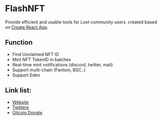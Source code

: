 # FlashNFT

Provide efficient and usable tools for Loot community users. created based on [Create React App](https://github.com/facebook/create-react-app).

## Function
- Find Unclaimed NFT ID
- Mint NFT TokenID in batches
- Real-time mint notifications (discord, twitter, mail)
- Support multi-chain (Fantom, BSC..)
- Support Eden

## Link list:
- [Website](https://flashnft.github.io)
- [Twittere](https://twitter.com/flashnfteth)
- [Gitcoin Donate](https://gitcoin.co/grants/3525/flashnftloot-tools)

